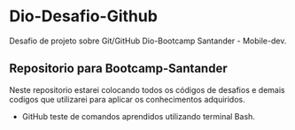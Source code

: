 # Dio-Desafio-Github
Desafio de projeto sobre Git/GitHub Dio-Bootcamp Santander  - Mobile-dev.

## Repositorio para Bootcamp-Santander

Neste repositorio estarei colocando todos os códigos de desafios e demais codigos que utilizarei para aplicar os conhecimentos adquiridos.

- GitHub
teste de comandos aprendidos utilizando terminal Bash.
